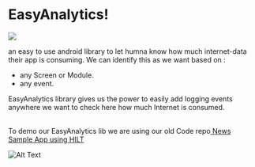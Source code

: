 # EasyAnalytics!
[![](https://jitpack.io/v/myJarvis/EasyAnalytics.svg)](https://jitpack.io/#myJarvis/EasyAnalytics)

an easy to use android library to let humna know how much internet-data their app is consuming. We can identify this as we want based on :
-  any Screen or Module.
-  any event.

EasyAnalytics library gives us the power to easily add logging events anywhere we want to check here how much Internet is consumed.

<br/>
To demo our EasyAnalytics lib we are using our old Code repo<a href="https://github.com/myJarvis/DaggerHiltApp"> News Sample App using HILT</a> 

![Alt Text](https://github.com/myJarvis/EasyAnalytics/blob/master/images/analytics.gif)



